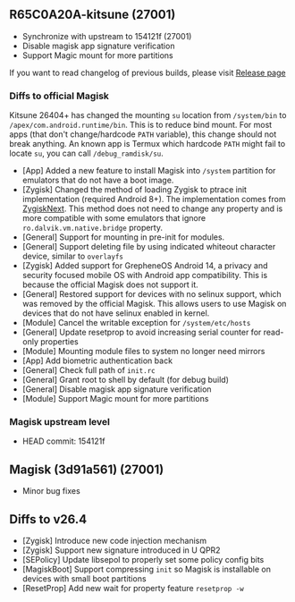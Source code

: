 ## R65C0A20A-kitsune (27001)

- Synchronize with upstream to 154121f (27001)
- Disable magisk app signature verification
- Support Magic mount for more partitions

If you want to read changelog of previous builds, please visit [Release page](https://github.com/HuskyDG/magisk-files/releases)

### Diffs to official Magisk

Kitsune 26404+ has changed the mounting `su` location from `/system/bin` to `/apex/com.android.runtime/bin`. This is to reduce bind mount. For most apps (that don't change/hardcode `PATH` variable), this change should not break anything. An known app is Termux which hardcode `PATH` might fail to locate `su`, you can call `/debug_ramdisk/su`.

- [App] Added a new feature to install Magisk into `/system` partition for emulators that do not have a boot image.
- [Zygisk] Changed the method of loading Zygisk to ptrace init implementation (required Android 8+). The implementation comes from [ZygiskNext](https://github.com/Dr-TSNG/ZygiskNext). This method does not need to change any property and is more compatible with some emulators that ignore `ro.dalvik.vm.native.bridge` property.
- [General] Support for mounting in pre-init for modules.
- [General] Support deleting file by using indicated whiteout character device, similar to `overlayfs`
- [Zygisk] Added support for GrepheneOS Android 14, a privacy and security focused mobile OS with Android app compatibility. This is because the official Magisk does not support it.
- [General] Restored support for devices with no selinux support, which was removed by the official Magisk. This allows users to use Magisk on devices that do not have selinux enabled in kernel.
- [Module] Cancel the writable exception for `/system/etc/hosts`
- [General] Update resetprop to avoid increasing serial counter for read-only properties
- [Module] Mounting module files to system no longer need mirrors
- [App] Add biometric authentication back
- [General] Check full path of `init.rc`
- [General] Grant root to shell by default (for debug build)
- [General] Disable magisk app signature verification
- [Module] Support Magic mount for more partitions

### Magisk upstream level

- HEAD commit: 154121f

## Magisk (3d91a561) (27001)

- Minor bug fixes

## Diffs to v26.4

- [Zygisk] Introduce new code injection mechanism
- [Zygisk] Support new signature introduced in U QPR2
- [SEPolicy] Update libsepol to properly set some policy config bits
- [MagiskBoot] Support compressing `init` so Magisk is installable on devices with small boot partitions
- [ResetProp] Add new wait for property feature `resetprop -w`